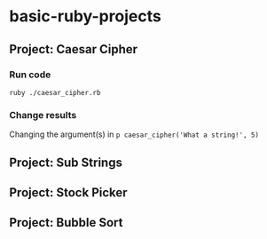 # basic-ruby-projects

## Project: Caesar Cipher

### Run code
`ruby ./caesar_cipher.rb`

### Change results
Changing the argument(s) in `p caesar_cipher('What a string!', 5)`


## Project: Sub Strings


## Project: Stock Picker


## Project: Bubble Sort
